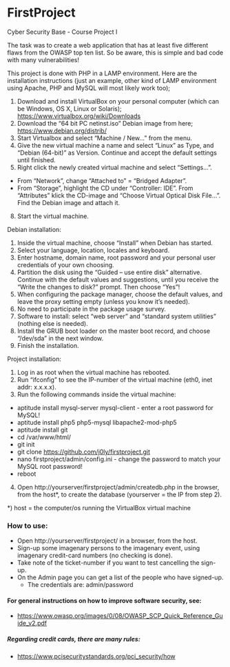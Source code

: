 # FirstProject

Cyber Security Base - Course Project I

The task was to create a web application that has at least five different flaws from the OWASP top ten list.
So be aware, this is simple and bad code with many vulnerabilities!

This project is done with PHP in a LAMP environment. 
Here are the installation instructions (just an example, other kind of LAMP environment using Apache, PHP and MySQL will most likely work too);

1.	Download and install VirtualBox on your personal computer (which can be Windows, OS X, Linux or Solaris); https://www.virtualbox.org/wiki/Downloads
2.	Download the “64 bit PC netinst.iso” Debian image from here; https://www.debian.org/distrib/
3.	Start Virtualbox and select “Machine / New…” from the menu.
4.	Give the new virtual machine a name and select “Linux” as Type, and “Debian (64-bit)” as Version. Continue and accept the default settings until finished.
5.	Right click the newly created virtual machine and select “Settings…”.
   * From “Network”, change “Attached to” = “Bridged Adapter”. 
   * From “Storage”, highlight the CD under “Controller: IDE”. From “Attributes” klick the CD-image and “Choose Virtual Optical Disk File…”. Find the Debian image and attach it.
8.	Start the virtual machine.


Debian installation:

1.	Inside the virtual machine, choose “Install” when Debian has started.
2.	Select your language, location, locales and keyboard.
3.	Enter hostname, domain name, root password and your personal user credentials of your own choosing. 
4.	Partition the disk using the “Guided – use entire disk” alternative. Continue with the default values and suggestions, until you receive the “Write the changes to disk?” prompt. Then choose “Yes”!
5.	When configuring the package manager, choose the default values, and leave the proxy setting empty (unless you know it’s needed).
6.	No need to participate in the package usage survey.
7.	Software to install: select “web server” and “standard system utilities” (nothing else is needed).
8.	Install the GRUB boot loader on the master boot record, and choose “/dev/sda” in the next window.
9.	Finish the installation. 


Project installation:

1.	Log in as root when the virtual machine has rebooted.
2.	Run “ifconfig” to see the IP-number of the virtual machine (eth0, inet addr: x.x.x.x).
3.	Run the following commands inside the virtual machine:
   * aptitude install mysql-server mysql-client - enter a root password for MySQL!
   * aptitude install php5 php5-mysql libapache2-mod-php5
   * aptitude install git
   * cd /var/www/html/
   * git init
   * git clone https://github.com/j0ly/firstproject.git
   * nano firstproject/admin/config.ini - change the password to match your MySQL root password!
   * reboot	
4.  Open http://yourserver/firstproject/admin/createdb.php in the browser, from the host*, to create the database (yourserver = the IP from step 2).

*) host = the computer/os running the VirtualBox virtual machine

### How to use:

* Open http://yourserver/firstproject/ in a browser, from the host.
* Sign-up some imagenary persons to the imagenary event, using imagenary credit-card numbers (no checking is done).
* Take note of the ticket-number if you want to test cancelling the sign-up.
* On the Admin page you can get a list of the people who have signed-up.
  * The credentials are: admin/password

#### For general instructions on how to improve software security, see:
* https://www.owasp.org/images/0/08/OWASP_SCP_Quick_Reference_Guide_v2.pdf

##### Regarding credit cards, there are many rules:
* https://www.pcisecuritystandards.org/pci_security/how


